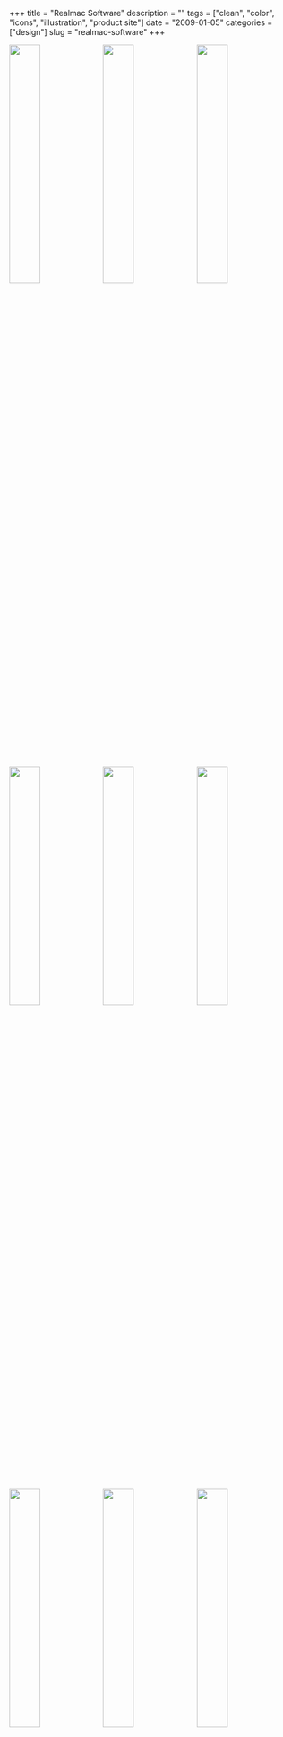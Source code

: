 +++
title = "Realmac Software"
description = ""
tags = ["clean", "color", "icons", "illustration", "product site"]
date = "2009-01-05"
categories = ["design"]
slug = "realmac-software"
+++


<div id="screens-thumbs" class="clearfix mt1-5">
<a href="/media/design/realmacsoftware-1.jpg" class="group" rel="group"><img src="/media/design/realmacsoftware-1.png" alt="" class="thumb" style="width: 33%; max-width: 33%;padding: 0 1px 1px 0" /></a><a href="/media/design/realmacsoftware-2.jpg" class="group" rel="group"><img src="/media/design/realmacsoftware-2.png" alt="" class="thumb" style="width: 33%; max-width: 33%;padding: 0 1px 1px 0" /></a><a href="/media/design/realmacsoftware-3.jpg" class="group" rel="group"><img src="/media/design/realmacsoftware-3.png" alt="" class="thumb" style="width: 33%; max-width: 33%;padding: 0 1px 1px 0" /></a><a href="/media/design/realmacsoftware-4.jpg" class="group" rel="group"><img src="/media/design/realmacsoftware-4.png" alt="" class="thumb" style="width: 33%; max-width: 33%;padding: 0 1px 1px 0" /></a><a href="/media/design/realmacsoftware-5.jpg" class="group" rel="group"><img src="/media/design/realmacsoftware-5.png" alt="" class="thumb" style="width: 33%; max-width: 33%;padding: 0 1px 1px 0" /></a><a href="/media/design/realmacsoftware-6.jpg" class="group" rel="group"><img src="/media/design/realmacsoftware-6.png" alt="" class="thumb" style="width: 33%; max-width: 33%;padding: 0 1px 1px 0" /></a><a href="/media/design/realmacsoftware-7.jpg" class="group" rel="group"><img src="/media/design/realmacsoftware-7.png" alt="" class="thumb" style="width: 33%; max-width: 33%;padding: 0 1px 1px 0" /></a><a href="/media/design/realmacsoftware-8.jpg" class="group" rel="group"><img src="/media/design/realmacsoftware-8.png" alt="" class="thumb" style="width: 33%; max-width: 33%;padding: 0 1px 1px 0" /></a><a href="/media/design/realmacsoftware-9.jpg" class="group" rel="group"><img src="/media/design/realmacsoftware-9.png" alt="" class="thumb" style="width: 33%; max-width: 33%;padding: 0 1px 1px 0" /></a>
</div>   
<p>Realmac Software is the maker of LittleSnapper and RapidWeaver apps for the Macintosh. Their site sports the kind of clean rounded corners and beveled edges we come to associate with Apple, but brings in a more colorful and rich palette with excellent illustrations and product icons throughout. Glassy reflective marquees melt into the 2 column product info below, and big icons and buttons make clear targets for calls to action. One of the nicest looking product sites I've seen in a while.</p>
<p><a href="http://www.realmacsoftware.com/">http://www.realmacsoftware.com/</a></p>  
